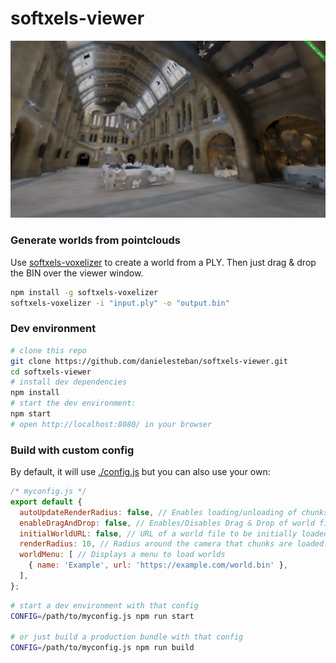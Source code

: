 softxels-viewer
==

[![screenshot](screenshot.png)](https://softxels-viewer.gatunes.com/)

### Generate worlds from pointclouds

Use [softxels-voxelizer](https://github.com/danielesteban/softxels/tree/master/voxelizer) to create a world from a PLY. Then just drag & drop the BIN over the viewer window.

```bash
npm install -g softxels-voxelizer
softxels-voxelizer -i "input.ply" -o "output.bin"
```

### Dev environment

```bash
# clone this repo
git clone https://github.com/danielesteban/softxels-viewer.git
cd softxels-viewer
# install dev dependencies
npm install
# start the dev environment:
npm start
# open http://localhost:8080/ in your browser
```

### Build with custom config

By default, it will use [./config.js](./config.js) but you can also use your own:

```js
/* myconfig.js */
export default {
  autoUpdateRenderRadius: false, // Enables loading/unloading of chunks as the camera moves.
  enableDragAndDrop: false, // Enables/Disables Drag & Drop of world files.
  initialWorldURL: false, // URL of a world file to be initially loaded (or false for none).
  renderRadius: 10, // Radius around the camera that chunks are loaded.
  worldMenu: [ // Displays a menu to load worlds
    { name: 'Example', url: 'https://example.com/world.bin' },
  ],
};
```

```bash
# start a dev environment with that config
CONFIG=/path/to/myconfig.js npm run start

# or just build a production bundle with that config
CONFIG=/path/to/myconfig.js npm run build
```
